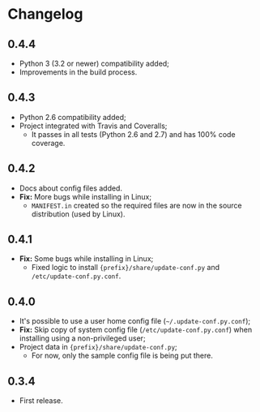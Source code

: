 Changelog
=========

0.4.4
-----

- Python 3 (3.2 or newer) compatibility added;
- Improvements in the build process.

0.4.3
-----

- Python 2.6 compatibility added;
- Project integrated with Travis and Coveralls;
    - It passes in all tests (Python 2.6 and 2.7) and has 100% code coverage.

0.4.2
-----

- Docs about config files added.
- **Fix:** More bugs while installing in Linux;
    - `MANIFEST.in` created so the required files are now in the source distribution (used by Linux).

0.4.1
-----

- **Fix:** Some bugs while installing in Linux;
    - Fixed logic to install `{prefix}/share/update-conf.py` and `/etc/update-conf.py.conf`.

0.4.0
-----

- It's possible to use a user home config file (`~/.update-conf.py.conf`);
- **Fix:** Skip copy of system config file (`/etc/update-conf.py.conf`) when installing using a non-privileged user;
- Project data in `{prefix}/share/update-conf.py`;
    - For now, only the sample config file is being put there.

0.3.4
-----

- First release.
